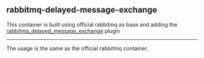 rabbitmq-delayed-message-exchange
---------------------------------------------------------

This container is built using official rabbitmq as base and adding the [rabbitmq_delayed_message_exchange](https://github.com/rabbitmq/rabbitmq-delayed-message-exchange) plugin

----------------------------------------------------------

The usage is the same as the official rabbitmq container.
